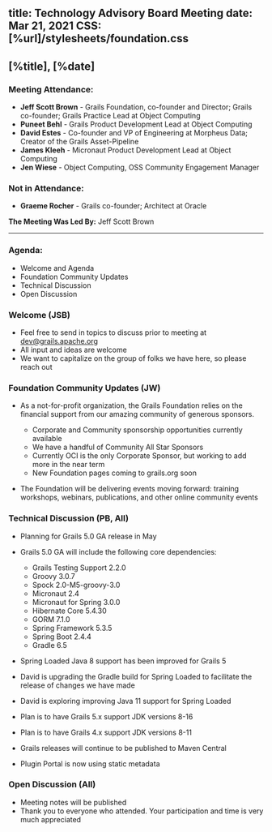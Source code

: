 title: Technology Advisory Board Meeting
date: Mar 21, 2021
CSS: [%url]/stylesheets/foundation.css
---

## [%title], [%date] 

### Meeting Attendance:

* **Jeff Scott Brown** - Grails Foundation, co-founder and Director; Grails co-founder; Grails Practice Lead at Object Computing
* **Puneet Behl** - Grails Product Development Lead at Object Computing
* **David Estes** - Co-founder and VP of Engineering at Morpheus Data; Creator of the Grails Asset-Pipeline
* **James Kleeh** - Micronaut Product Development Lead at Object Computing
* **Jen Wiese** - Object Computing, OSS Community Engagement Manager

### Not in Attendance:

* **Graeme Rocher** - Grails co-founder; Architect at Oracle

**The Meeting Was Led By:** Jeff Scott Brown

***

### Agenda:

* Welcome and Agenda
* Foundation Community Updates
* Technical Discussion
* Open Discussion

### Welcome (JSB)

* Feel free to send in topics to discuss prior to meeting at dev@grails.apache.org
* All input and ideas are welcome
* We want to capitalize on the group of folks we have here, so please reach out

### Foundation Community Updates (JW)

* As a not-for-profit organization, the Grails Foundation relies on the financial support from our amazing community of
  generous sponsors.

    * Corporate and Community sponsorship opportunities currently available
    * We have a handful of Community All Star Sponsors
    * Currently OCI is the only Corporate Sponsor, but working to add more in the near term
    * New Foundation pages coming to grails.org soon
* The Foundation will be delivering events moving forward: training workshops, webinars, publications, and other online
  community events

### Technical Discussion (PB, All)

* Planning for Grails 5.0 GA release in May
* Grails 5.0 GA will include the following core dependencies:

    * Grails Testing Support 2.2.0
    * Groovy 3.0.7
    * Spock 2.0-M5-groovy-3.0
    * Micronaut 2.4
    * Micronaut for Spring 3.0.0
    * Hibernate Core 5.4.30
    * GORM 7.1.0
    * Spring Framework 5.3.5
    * Spring Boot 2.4.4
    * Gradle 6.5
* Spring Loaded Java 8 support has been improved for Grails 5
* David is upgrading the Gradle build for Spring Loaded to facilitate the release of changes we have made
* David is exploring improving Java 11 support for Spring Loaded
* Plan is to have Grails 5.x support JDK versions 8-16
* Plan is to have Grails 4.x support JDK versions 8-11
* Grails releases will continue to be published to Maven Central
* Plugin Portal is now using static metadata

### Open Discussion (All)

* Meeting notes will be published
* Thank you to everyone who attended. Your participation and time is very much appreciated
